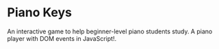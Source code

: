 # Piano Keys
  An interactive game to help beginner-level piano students study. A piano player with DOM events in JavaScript!.